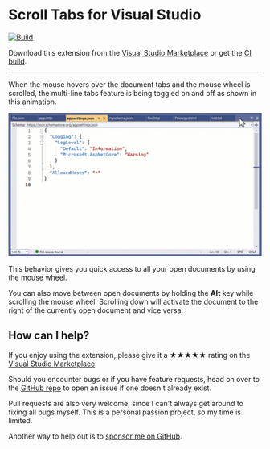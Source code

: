 [marketplace]: https://marketplace.visualstudio.com/items?itemName=MadsKristensen.ScrollTabs
[vsixgallery]: http://vsixgallery.com/extension/ScrollTabs.866e1c86-a800-4ca9-9da3-425e0d881b1d/
[repo]:https://github.com/madskristensen/ScrollTabs

# Scroll Tabs for Visual Studio

[![Build](https://github.com/madskristensen/ScrollTabs/actions/workflows/build.yaml/badge.svg)](https://github.com/madskristensen/ScrollTabs/actions/workflows/build.yaml)

Download this extension from the [Visual Studio Marketplace][marketplace]
or get the [CI build][vsixgallery].

--------------------------------------

When the mouse hovers over the document tabs and the mouse wheel is scrolled, the multi-line tabs feature is
being toggled on and off as shown in this animation.

![Multiline toggle](art/multiline.gif)

This behavior gives you quick access to all your open documents by using the mouse wheel.

You can also move between open documents by holding the **Alt** key while scrolling the mouse wheel.
Scrolling down will activate the document to the right of the currently open document and vice versa.

## How can I help?
If you enjoy using the extension, please give it a ★★★★★ rating on the [Visual Studio Marketplace][marketplace].

Should you encounter bugs or if you have feature requests, head on over to the [GitHub repo][repo] to open an issue if one doesn't already exist.

Pull requests are also very welcome, since I can't always get around to fixing all bugs myself. This is a personal passion project, so my time is limited.

Another way to help out is to [sponsor me on GitHub](https://github.com/sponsors/madskristensen).
